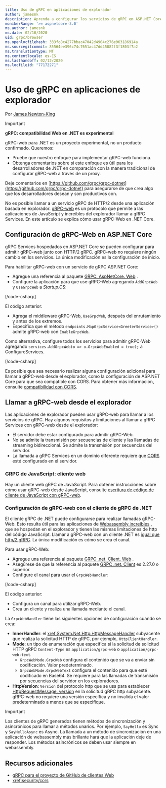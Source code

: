 ```yaml
---
title: Uso de gRPC en aplicaciones de explorador
author: jamesnk
description: Aprenda a configurar los servicios de gRPC en ASP.NET Core a los que se puede llamar desde aplicaciones del explorador mediante gRPC-Web.
monikerRange: '>= aspnetcore-3.0'
ms.author: jamesnk
ms.date: 02/10/2020
uid: grpc/browser
ms.openlocfilehash: 333fc8c4277bbac47042d4904c276e963186914a
ms.sourcegitcommit: 85564ee396c74c7651ac47dd45082f3f1803f7a2
ms.translationtype: MT
ms.contentlocale: es-ES
ms.lasthandoff: 02/12/2020
ms.locfileid: "77172271"
---
```

# <a name="use-grpc-in-browser-apps"></a>Uso de gRPC en aplicaciones de explorador

Por [James Newton-King](https://twitter.com/jamesnk)

> [!IMPORTANT]
> **gRPC: compatibilidad Web en .NET es experimental**
>
> gRPC-web para .NET es un proyecto experimental, no un producto confirmado. Queremos:
>
> * Pruebe que nuestro enfoque para implementar gRPC-web funciona.
> * Obtenga comentarios sobre si este enfoque es útil para los desarrolladores de .NET en comparación con la manera tradicional de configurar gRPC-web a través de un proxy.
>
> Deje comentarios en [https://github.com/grpc/grpc-dotnet](https://github.com/grpc/grpc-dotnet) para asegurarse de que crea algo que los desarrolladores desean y son productivos con.

No es posible llamar a un servicio gRPC de HTTP/2 desde una aplicación basada en explorador. [gRPC-web](https://github.com/grpc/grpc/blob/master/doc/PROTOCOL-WEB.md) es un protocolo que permite a las aplicaciones de JavaScript y increíbles del explorador llamar a gRPC Services. En este artículo se explica cómo usar gRPC-Web en .NET Core.

## <a name="configure-grpc-web-in-aspnet-core"></a>Configuración de gRPC-Web en ASP.NET Core

gRPC Services hospedados en ASP.NET Core se pueden configurar para admitir gRPC-web junto con HTTP/2 gRPC. gRPC-web no requiere ningún cambio en los servicios. La única modificación es la configuración de inicio.

Para habilitar gRPC-web con un servicio de gRPC ASP.NET Core:

* Agregue una referencia al paquete [GRPC. AspNetCore. Web](https://www.nuget.org/packages/Grpc.AspNetCore.Web) .
* Configure la aplicación para que use gRPC-Web agregando `AddGrpcWeb` y `UseGrpcWeb` a *Startup.CS*:

[!code-csharp[](~/grpc/browser/sample/Startup.cs?name=snippet_1&highlight=10,14)]

El código anterior:

* Agrega el middleware gRPC-Web, `UseGrpcWeb`, después del enrutamiento y antes de los extremos.
* Especifica que el método `endpoints.MapGrpcService<GreeterService>()` admite gRPC-web con `EnableGrpcWeb`. 

Como alternativa, configure todos los servicios para admitir gRPC-Web agregando `services.AddGrpcWeb(o => o.GrpcWebEnabled = true);` a ConfigureServices.

[!code-csharp[](~/grpc/browser/sample/AllServicesSupportExample_Startup.cs?name=snippet_1&highlight=6,13)]

Es posible que sea necesario realizar alguna configuración adicional para llamar a gRPC-web desde el explorador, como la configuración de ASP.NET Core para que sea compatible con CORS. Para obtener más información, consulte [compatibilidad con CORS](xref:security/cors).

## <a name="call-grpc-web-from-the-browser"></a>Llamar a gRPC-web desde el explorador

Las aplicaciones de explorador pueden usar gRPC-web para llamar a los servicios de gRPC. Hay algunos requisitos y limitaciones al llamar a gRPC Services con gRPC-web desde el explorador:

* El servidor debe estar configurado para admitir gRPC-Web.
* No se admite la transmisión por secuencias de cliente y las llamadas de streaming bidireccional. Se admite la transmisión por secuencias del servidor.
* La llamada a gRPC Services en un dominio diferente requiere que [CORS](xref:security/cors) esté configurado en el servidor.

### <a name="javascript-grpc-web-client"></a>GRPC de JavaScript: cliente web

Hay un cliente web gRPC de JavaScript. Para obtener instrucciones sobre cómo usar gRPC-web desde JavaScript, consulte [escritura de código de cliente de JavaScript con gRPC-web](https://github.com/grpc/grpc-web/tree/master/net/grpc/gateway/examples/helloworld#write-client-code).

### <a name="configure-grpc-web-with-the-net-grpc-client"></a>Configuración de gRPC-web con el cliente de gRPC de .NET

El cliente gRPC de .NET puede configurarse para realizar llamadas gRPC-Web. Esto resulta útil para las aplicaciones de [Webassembly increíbles](xref:blazor/index#blazor-webassembly) , que se hospedan en el explorador y tienen las mismas limitaciones de http del código JavaScript. Llamar a gRPC-web con un cliente .NET es [igual que http/2 gRPC](xref:grpc/client). La única modificación es cómo se crea el canal.

Para usar gRPC-Web:

* Agregue una referencia al paquete [GRPC .net. Client. Web](https://www.nuget.org/packages/Grpc.Net.Client.Web) .
* Asegúrese de que la referencia al paquete [GRPC .net. Client](https://www.nuget.org/packages/Grpc.Net.Client) es 2.27.0 o superior.
* Configure el canal para usar el `GrpcWebHandler`:

[!code-csharp[](~/grpc/browser/sample/Handler.cs?name=snippet_1)]

El código anterior:

* Configura un canal para utilizar gRPC-Web.
* Crea un cliente y realiza una llamada mediante el canal.

La `GrpcWebHandler` tiene las siguientes opciones de configuración cuando se crea:

* **InnerHandler**: el <xref:System.Net.Http.HttpMessageHandler> subyacente que realiza la solicitud HTTP de gRPC, por ejemplo, `HttpClientHandler`.
* **Mode**: un tipo de enumeración que especifica si la solicitud de solicitud HTTP gRPC `Content-Type` es `application/grpc-web` o `application/grpc-web-text`.
    * `GrpcWebMode.GrpcWeb` configura el contenido que se va a enviar sin codificación. Valor predeterminado.
    * `GrpcWebMode.GrpcWebText` configura el contenido para que esté codificado en Base64. Se requiere para las llamadas de transmisión por secuencias del servidor en los exploradores.
* **HttpVersion**: `Version` del protocolo http que se usa para establecer [HttpRequestMessage. version](xref:System.Net.Http.HttpRequestMessage.Version) en la solicitud gRPC http subyacente. gRPC-web no requiere una versión específica y no invalida el valor predeterminado a menos que se especifique.

> [!IMPORTANT]
> Los clientes de gRPC generados tienen métodos de sincronización y asincrónicos para llamar a métodos unarios. Por ejemplo, `SayHello` es Sync y `SayHelloAsync` es Async. La llamada a un método de sincronización en una aplicación de webassembly más brillante hará que la aplicación deje de responder. Los métodos asincrónicos se deben usar siempre en webassembly.

## <a name="additional-resources"></a>Recursos adicionales

* [gRPC para el proyecto de GitHub de clientes Web](https://github.com/grpc/grpc-web)
* <xref:security/cors>
